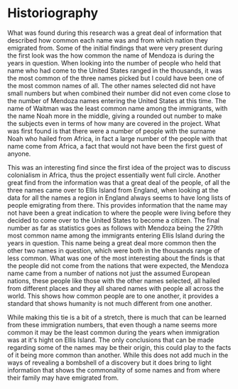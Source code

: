 # Historiography

What was found during this research was a great deal of information that described how common each name was and from which nation they emigrated from. Some of the initial findings that were very present during the first look was the how common the name of Mendoza is during the years in question.  When looking into the number of people who held that name who had come to the United States ranged in the thousands, it was the most common of the three names picked but I could have been one of the most common names of all.  The other names selected did not have small numbers but when combined their number did not even come close to the number of Mendoza names entering the United States at this time.  The name of Waitman was the least common name among the immigrants, with the name Noah more in the middle, giving a rounded out number to make the subjects even in terms of how many are covered in the project.  What was first found is that there were a number of people with the surname Noah who hailed from Africa, in fact a large number of the people with that name come from Africa, a fact that would not have been the first guest of anyone.

This was an interesting find since the first idea of the project was to discuss colonialism in Africa, thus the project essentially went full circle.  Another great find from the information was that a great deal of the people, of all the three names came over to Ellis Island from England, when looking at the data for all the names a region in England always seems to have long lists of people emigrating from there.  This provides information that the name may not have been a great indication to where the people were living before they decided to come over to the United States to become a citizen.  The final number as far as statistics goes as follows with Mendoza being the 279th most common name among the immigrants entering Ellis Island during the years in question.  This name being a great deal more common then the other two names in question, which were both in the thousands range of less common.  What was one of the most interesting about the finds is that the people did not come from the nations that were expected, the Mendoza name came from a number of nations not just the assumed European nations, these people like those with the other names selected, all hailed from different places and they all shared names with people all across the world.  This shows how common people are to one another, it provides a standard that shows humanity is not much different from one another.

 While making this tie is a bit of a stretch, there is much that can be learned from these immigration numbers, that even though a name seems more common it may be the least common during the years when immigration was at it's hight on Ellis Island.  The only conclusions that can be made regarding some of the names may be their origin, this could play to the facts of it being more common than another.  While this does not add much in the ways of revealing a bombshell of a discovery but it does bring to light information that shows the commonality of some names and from where their family may have emigrated from.
